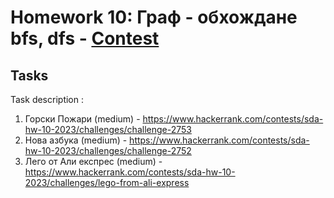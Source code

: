 # Homework 10: Граф - обхождане bfs, dfs - [Contest](https://www.hackerrank.com/contests/sda-hw-10-2023/challenges)
## Tasks 

 Task description :  
1. Горски Пожари (medium) - https://www.hackerrank.com/contests/sda-hw-10-2023/challenges/challenge-2753
3. Нова азбука (medium) - https://www.hackerrank.com/contests/sda-hw-10-2023/challenges/challenge-2752
4. Лего от Али експрес (medium) - https://www.hackerrank.com/contests/sda-hw-10-2023/challenges/lego-from-ali-express
